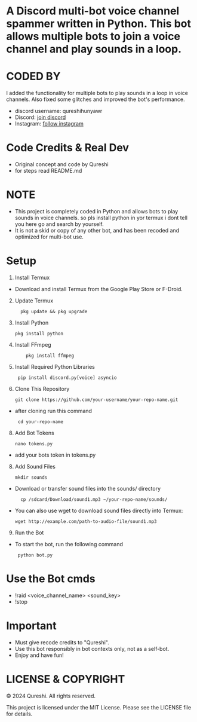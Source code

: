 # A Discord multi-bot voice channel spammer written in Python. This bot allows multiple bots to join a voice channel and play sounds in a loop.

# CODED BY
I added the functionality for multiple bots to play sounds in a loop in voice channels. Also fixed some glitches and improved the bot's performance.

- discord username: qureshihunyawr
- Discord: [join discord](https://discord.gg/sinnersop)
- Instagram: [follow instagram](https://www.instagram.com/_abdullahhqureshi/)

# Code Credits & Real Dev
- Original concept and code by Qureshi
- for steps read README.md

# NOTE
- This project is completely coded in Python and allows bots to play sounds in voice channels. so pls install python in yor termux i dont tell you here go and search by yourself.
- It is not a skid or copy of any other bot, and has been recoded and optimized for multi-bot use.

# Setup
 
1. Install Termux
- Download and install Termux from the Google Play Store or F-Droid.

2. Update Termux

         pkg update && pkg upgrade

3. Install Python

       pkg install python

4. Install FFmpeg

           pkg install ffmpeg

5. Install Required Python Libraries

        pip install discord.py[voice] asyncio

6. Clone This Repository

       git clone https://github.com/your-username/your-repo-name.git

- after cloning run this command   

       cd your-repo-name

8. Add Bot Tokens

       nano tokens.py

- add your bots token in tokens.py 

8. Add Sound Files

       mkdir sounds

- Download or transfer sound files into the sounds/ directory

        cp /sdcard/Download/sound1.mp3 ~/your-repo-name/sounds/
 
- You can also use wget to download sound files directly into Termux:

      wget http://example.com/path-to-audio-file/sound1.mp3

9. Run the Bot

- To start the bot, run the following command

       python bot.py

# Use the Bot cmds 

- !raid <voice_channel_name> <sound_key>
- !stop


# Important

- Must give recode credits to "Qureshi".
- Use this bot responsibly in bot contexts only, not as a self-bot.
- Enjoy and have fun!

# LICENSE & COPYRIGHT

© 2024 Qureshi. All rights reserved.

This project is licensed under the MIT License. Please see the LICENSE file for details.

